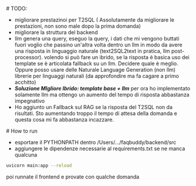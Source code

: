 # TODO:
- migliorare prestazinoi per T2SQL ( Assolutamente da migliorare le prestazioni, non sono male dopo la prima domanda)
- migliorare la struttura del backend
- llm genera una query, eseguo la query, i dati che mi vengono buttati fuori voglio che passino un'altra volta dentro un llm in modo da avere una risposta in linguaggio naturale (text2SQL2text in pratica, llm post-processor). volendo si può fare un ibrido, se la risposta è basica uso dei template se è articolata fallback su un llm. Decidere quale è meglio. Oppure posso usare delle Naturale Language Generation (non llm) librerie per linguaggi naturali (da approfondire ma fa cagare a primo acchitto)
- ***Soluzione MIgliore Ibrido: template base + llm***
per ora ho implementato solamente llm ma ottengo un aumento del tempo di risposta abbastanza impegnativo
- Ho aggiunto un Fallback sul RAG se la risposta del T2SQL non da risultati. Sto aumentando troppo il tempo di attesa della domanda e questa cosa mi fa abbastanza incazzare.

# How to run 
- esportare il PYTHONPATH dentro /Users/.../faqbuddy/backend/src
- aggiungere le dipendenze necessarie al requirements.txt se ne manca qualcuna
```sh
uvicorn main:app --reload
```
poi runnate il frontend e provate con qualche domanda
